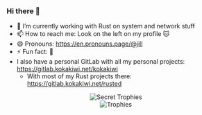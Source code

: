 ### Hi there 👋

- 🔭 I’m currently working with Rust on system and network stuff
- 📫 How to reach me: Look on the left on my profile :cat:
- 😄 Pronouns: https://en.pronouns.page/@jill
- ⚡ Fun fact: :shrug:
- I also have a personal GitLab with all my personal projects: https://gitlab.kokakiwi.net/kokakiwi
  - With most of my Rust projects there: https://gitlab.kokakiwi.net/rusted

<p align="center">
  <img alig src="https://github-profile-trophy.vercel.app/?username=KokaKiwi&theme=onedark&margin-w=12&column=4&rank=SECRET&no-frame=true" alt="Secret Trophies" /><br />
  <img alig src="https://github-profile-trophy.vercel.app/?username=KokaKiwi&theme=onedark&margin-w=12&column=6&rank=SSS,SS,S,AAA,AA,A,B,C&no-frame=true" alt="Trophies" />
</p>
